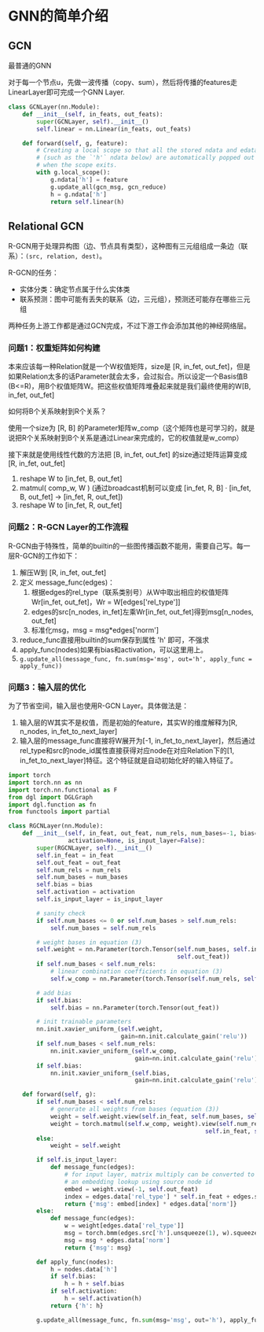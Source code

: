 # GNN的简单介绍

## GCN

最普通的GNN

对于每一个节点u，先做一波传播（copy、sum），然后将传播的features走LinearLayer即可完成一个GNN Layer.

```python
class GCNLayer(nn.Module):
    def __init__(self, in_feats, out_feats):
        super(GCNLayer, self).__init__()
        self.linear = nn.Linear(in_feats, out_feats)

    def forward(self, g, feature):
        # Creating a local scope so that all the stored ndata and edata
        # (such as the `'h'` ndata below) are automatically popped out
        # when the scope exits.
        with g.local_scope():
            g.ndata['h'] = feature
            g.update_all(gcn_msg, gcn_reduce)
            h = g.ndata['h']
            return self.linear(h)
```

## Relational GCN

 R-GCN用于处理异构图（边、节点具有类型），这种图有三元组组成一条边（联系）：`(src, relation, dest)`。

R-GCN的任务：

+ 实体分类：确定节点属于什么实体类
+ 联系预测：图中可能有丢失的联系（边，三元组），预测还可能存在哪些三元组

两种任务上游工作都是通过GCN完成，不过下游工作会添加其他的神经网络层。

### 问题1：权重矩阵如何构建

本来应该每一种Relation就是一个W权值矩阵，size是 [R, in_fet, out_fet]，但是如果Relation太多的话Parameter就会太多，会过拟合。所以设定一个Basis值B (B<=R)，用B个权值矩阵W。把这些权值矩阵堆叠起来就是我们最终使用的W[B, in_fet, out_fet]

如何将B个关系映射到R个关系？

使用一个size为 [R, B] 的Parameter矩阵w_comp（这个矩阵也是可学习的，就是说把R个关系映射到B个关系是通过Linear来完成的，它的权值就是w_comp）

接下来就是使用线性代数的方法把 [B, in_fet, out_fet] 的size通过矩阵运算变成 [R, in_fet, out_fet]

1. reshape W to [in_fet, B, out_fet]
2. matmul( comp_w, W ) (通过broadcast机制可以变成 [in_fet, R, B] · [in_fet, B, out_fet] -> [in_fet, R, out_fet])
3. reshape W to [in_fet, R, out_fet]

### 问题2：R-GCN Layer的工作流程

R-GCN由于特殊性，简单的builtin的一些图传播函数不能用，需要自己写。每一层R-GCN的工作如下：

1. 解压W到 [R, in_fet, out_fet]
2. 定义 message_func(edges)：
   1. 根据edges的rel_type（联系类别号）从W中取出相应的权值矩阵 Wr[in_fet, out_fet]，Wr = W[edges['rel_type']]
   2. edges的src[n_nodes, in_fet]左乘Wr[in_fet, out_fet]得到msg[n_nodes, out_fet]
   3. 标准化msg，msg = msg*edges['norm']
3. reduce_func直接用builtin的sum保存到属性 'h' 即可，不强求
4. apply_func(nodes)如果有bias和activation，可以这里用上。
5. `g.update_all(message_func, fn.sum(msg='msg', out='h', apply_func = apply_func))`

### 问题3：输入层的优化

为了节省空间，输入层也使用R-GCN Layer。具体做法是：

1. 输入层的W其实不是权值，而是初始的feature，其实W的维度解释为[R, n_nodes, in_fet_to_next_layer]
2. 输入层的message_func直接将W展开为[-1, in_fet_to_next_layer]，然后通过rel_type和src的node_id属性直接获得对应node在对应Relation下的[1, in_fet_to_next_layer]特征。这个特征就是自动初始化好的输入特征了。

```python
import torch
import torch.nn as nn
import torch.nn.functional as F
from dgl import DGLGraph
import dgl.function as fn
from functools import partial

class RGCNLayer(nn.Module):
    def __init__(self, in_feat, out_feat, num_rels, num_bases=-1, bias=None,
                 activation=None, is_input_layer=False):
        super(RGCNLayer, self).__init__()
        self.in_feat = in_feat
        self.out_feat = out_feat
        self.num_rels = num_rels
        self.num_bases = num_bases
        self.bias = bias
        self.activation = activation
        self.is_input_layer = is_input_layer

        # sanity check
        if self.num_bases <= 0 or self.num_bases > self.num_rels:
            self.num_bases = self.num_rels

        # weight bases in equation (3)
        self.weight = nn.Parameter(torch.Tensor(self.num_bases, self.in_feat,
                                                self.out_feat))
        if self.num_bases < self.num_rels:
            # linear combination coefficients in equation (3)
            self.w_comp = nn.Parameter(torch.Tensor(self.num_rels, self.num_bases))

        # add bias
        if self.bias:
            self.bias = nn.Parameter(torch.Tensor(out_feat))

        # init trainable parameters
        nn.init.xavier_uniform_(self.weight,
                                gain=nn.init.calculate_gain('relu'))
        if self.num_bases < self.num_rels:
            nn.init.xavier_uniform_(self.w_comp,
                                    gain=nn.init.calculate_gain('relu'))
        if self.bias:
            nn.init.xavier_uniform_(self.bias,
                                    gain=nn.init.calculate_gain('relu'))

    def forward(self, g):
        if self.num_bases < self.num_rels:
            # generate all weights from bases (equation (3))
            weight = self.weight.view(self.in_feat, self.num_bases, self.out_feat)
            weight = torch.matmul(self.w_comp, weight).view(self.num_rels,
                                                        self.in_feat, self.out_feat)
        else:
            weight = self.weight

        if self.is_input_layer:
            def message_func(edges):
                # for input layer, matrix multiply can be converted to be
                # an embedding lookup using source node id
                embed = weight.view(-1, self.out_feat)
                index = edges.data['rel_type'] * self.in_feat + edges.src['id']
                return {'msg': embed[index] * edges.data['norm']}
        else:
            def message_func(edges):
                w = weight[edges.data['rel_type']]
                msg = torch.bmm(edges.src['h'].unsqueeze(1), w).squeeze()
                msg = msg * edges.data['norm']
                return {'msg': msg}

        def apply_func(nodes):
            h = nodes.data['h']
            if self.bias:
                h = h + self.bias
            if self.activation:
                h = self.activation(h)
            return {'h': h}

        g.update_all(message_func, fn.sum(msg='msg', out='h'), apply_func)
```

